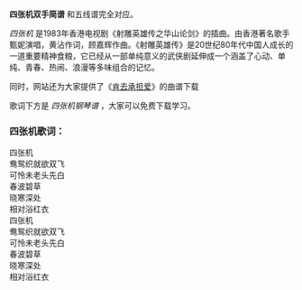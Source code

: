 

**四张机双手简谱** 和五线谱完全对应。

_四张机_
是1983年香港电视剧《射雕英雄传之华山论剑》的插曲。由香港著名歌手甄妮演唱，黄沾作词，顾嘉辉作曲。《射雕英雄传》是20世纪80年代中国人成长的一道重要精神食粮，它已经从一部单纯意义的武侠剧延伸成一个涵盖了心动、单纯、青春、热闹、浪漫等多味组合的记忆。

同时，网站还为大家提供了《[肯去承担爱](Music-10229-肯去承担爱-射雕英雄传之东邪西毒插曲.html "肯去承担爱")》的曲谱下载

歌词下方是 _四张机钢琴谱_ ，大家可以免费下载学习。

### 四张机歌词：

四张机  
鸯鸳织就欲双飞  
可怜未老头先白  
春波碧草  
晓寒深处  
相对浴红衣  
四张机  
鸯鸳织就欲双飞  
可怜未老头先白  
春波碧草  
晓寒深处  
相对浴红衣

